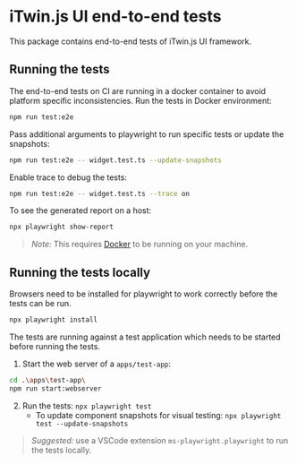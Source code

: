 # iTwin.js UI end-to-end tests

This package contains end-to-end tests of iTwin.js UI framework.

## Running the tests

The end-to-end tests on CI are running in a docker container to avoid platform specific inconsistencies. Run the tests in Docker environment:

```sh
npm run test:e2e
```

Pass additional arguments to playwright to run specific tests or update the snapshots:

```sh
npm run test:e2e -- widget.test.ts --update-snapshots
```

Enable trace to debug the tests:

```sh
npm run test:e2e -- widget.test.ts --trace on
```

To see the generated report on a host:

```sh
npx playwright show-report
```

> _Note:_ This requires [Docker](https://www.docker.com/) to be running on your machine.

## Running the tests locally

Browsers need to be installed for playwright to work correctly before the tests can be run.

```sh
npx playwright install
```

The tests are running against a test application which needs to be started before running the tests.

1. Start the web server of a `apps/test-app`:

```sh
cd .\apps\test-app\
npm run start:webserver
```

2. Run the tests: `npx playwright test`
   - To update component snapshots for visual testing: `npx playwright test --update-snapshots`

> _Suggested:_ use a VSCode extension `ms-playwright.playwright` to run the tests locally.
